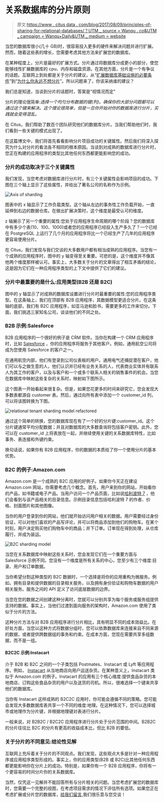 # 关系数据库的分片原则

> 原文:[https://www . citus data . com/blog/2017/08/09/principles-of-sharing-for-relational-databases/？UTM _ source = Wanqu . co&UTM _ campaign = Wanqu+Daily&UTM _ medium = website](https://www.citusdata.com/blog/2017/08/09/principles-of-sharding-for-relational-databases/?utm_source=wanqu.co&utm_campaign=Wanqu+Daily&utm_medium=website)

当您的数据库很小(几十 GB)时，很容易投入更多的硬件来解决问题并进行扩展。然而，随着这些表的增长，您需要考虑其他方法来扩展您的数据库。

在某种程度上，分片是最好的扩展方式。分片通过将数据库分成更小的部分，使您能够线性扩展数据库的 cpu、内存和磁盘资源。在其他方面，分片是一个有争议的话题。互联网上到处都是关于分片的建议，从“[扩展数据库基础设施的必要条件](https://www.youtube.com/watch?v=frlsGUHYu04)”到“[为什么你永远不想分片](https://www.percona.com/blog/2009/08/06/why-you-dont-want-to-shard/)”。所以问题来了，你该采纳谁的建议？

我们总是知道，当谈到分片的话题时，答案是“视情况而定”

分片的理论很简单:*选择一个均匀分布数据的键(列)。确保你的大部分问题都可以通过这个键来解决。这个理论很简单，但是一旦你开始对你的数据库进行分片，实践就会变得混乱。*

在 Citus，我们帮助了数百个团队研究他们的数据库分片。当我们帮助他们时，我们看到一些关键的模式出现了。

在这篇博文中，我们将首先看看影响分片项目成功的关键属性。然后我们将深入探究为什么对分片的看法各不相同的根本原因。当谈到对成熟的数据库进行分片时，您正在构建的应用程序的类型比其他任何东西都更能影响您的成功。

### 分片的成功取决于三个关键属性

我们发现，当您考虑对数据库进行分片时，有三个关键属性会影响项目的成功。下图在三个轴上显示了这些属性，并给出了著名公司的名称作为示例。

![Axis of sharding](../Images/c853b6b017f4e719320dcf7248bd4b20.png)

图表中的 x 轴显示了工作负载类型。这个轴从左边的事务性工作负载开始，一直延伸到右边的数据仓库。在做出扩展决策时，这个维度是最受认可的维度。

z 轴展示了另一个重要的属性:您处于应用程序生命周期的哪个阶段？您的数据库中有多少个表(10、100、1000)或者您的应用程序已经投入生产多久了？一个已经在 PostgreSQL 上运行了几个月的应用程序将比一个已经生产了几年的应用程序更容易使用分片。

在 Citus，我们发现与我们交谈的大多数用户都有相当成熟的应用程序。当您有一个成熟的应用程序时，图中的 y 轴变得至关重要。可悲的是，这个维度并不像其他两个维度那样被认可。事实上，大多数关于分片的文章得出了相互矛盾的结论，这是因为它们在一种应用程序类型的上下文中提供了它们的建议。

### 分片中最重要的是什么:应用类型(B2B 还是 B2C)

图中的 y 轴显示了对成熟的数据库设置进行分片时最重要的属性:您的应用程序类型。在这条轴上，我们在顶部有 B2B 应用程序，其数据模型更适合分片。在这条轴的底部，我们有 B2C 应用程序，如亚马逊和脸书，需要更多的工作来切分。下面，我们挑选三家知名公司，谈谈他们的不同之处。

### B2B 示例:Salesforce

B2B 应用程序的一个很好的例子是 CRM 软件。当你在构建一个 CRM 应用程序时，比如 [Salesforce](http://www.developerforce.com/media/ForcedotcomBookLibrary/Force.com_Multitenancy_WP_101508.pdf) ，你的应用程序将服务于其他客户。例如，通用航空公司将成为您使用 Salesforce 的客户之一。

在通用航空内部，他们有登录到公司仪表板的用户。通用电气还捕捉潜在客户，他们可以与之做生意的人，他们认识并已经有业务关系的人，代表商业实体并有联系人为其工作的客户，以及与客户和一个或多个联系人相关的销售事件的机会。当您在数据库中映射这些复杂的关系时，映射如下图所示。

这个图表一开始看起来很复杂。但是，如果您花更多的时间来研究它，您会发现大多数表都源自 customer 表。然后，通过向所有表中添加一个 customer_id 列，可以将该图转换为下图。

![relational tenant sharding model refactored](../Images/50bc908636436ade68fd3c59bcf4bf06.png)

通过这个简单的转换，您的数据库现在有了一个好的分片键:customer_id。这个分片键通常平均分配数据；并且对数据库的大多数查询将包括客户密钥。此外，您可以在 customer_id 上将表放在一起，并继续使用关键的关系数据库特性，比如事务、表连接和外键约束。

换句话说，如果你有 B2B 应用程序，你的数据的本质给了你一个使用分片的基本优势。

### B2C 的例子:Amazon.com

Amazon.com 是一个成熟的 B2C 应用的好例子。如果你今天正在建设 Amazon.com 网站，你需要考虑几个概念。首先，用户来到你的网站，开始看你的产品，如书籍或电子产品。当用户访问一个产品页面，比如说[哈利波特 7](https://www.amazon.com/dp/B0192CTMWS) ，他们会看到与该产品相关的目录信息。示例目录信息包括哈利波特 7 的作者、价格、封面图片和其他图像。

当你的用户登录到你的网站，他们就开始访问用户相关的数据。用户需要经过身份验证，可以对他们喜欢的产品写评论，并可以将商品添加到他们的购物车。在某个时刻，用户决定购买他们购物车中的商品；并下订单。订单现在得到处理，从仓库履行，并成为装运。

![B2C sharding model](../Images/24ffcf99586d6e58d01fe1c0abfbe12d.png)

当您在关系数据库中映射这些关系时，您会发现它们在一个重要方面与 Salesforce 示例不同。您没有一个维度是所有关系的中心，您至少有三个维度:目录、用户和订单数据。

当你希望分割这种类型的 B2C 数据时，一个选择是将你的应用重构为微服务。例如，拥有目录和提供数据的目录相关服务，以及拥有身份验证和购物车数据的用户相关服务。服务之间的 API 定义了访问底层数据的边界。

当您在您的数据之间创建这种分离时，您就可以分别共享为每个服务或服务组提供支持的数据。事实上，当他们过渡到面向服务的架构时，Amazon.com 使用了类似于分片的方法。

这种分片方法与对 B2B 应用程序进行分片相比，具有明显不同的成本效益比。在好处方面，当您以这种方式将数据分组时，您可以依靠数据库来连接来自不同来源的数据，或者提供跨数据组的事务和约束。在成本方面，您现在需要共享多组数据，而不是一组。

#### B2C2C 示例:Instacart

介于 B2B 和 B2C 之间的一个子类包括 Postmates、Instacart 或 Lyft 等应用程序。例如， [Instacart](https://www.instacart.com/) 从当地商店向用户运送杂货。在某种意义上，Instacart 类似于 Amazon.com 的例子。Instacart 的应用有三个核心维度:提供食品杂货的本地商店、订购这些食品杂货的用户以及送货的司机。所以，很难选择一个键来共享他们的数据库。

当你有 Instacart 这样成熟的 B2C2C 应用时，你可能会遵循不同的策略。您可能会发现大多数数据库表共享一个不同的维度:地理。在这种情况下，您可以选择城市或地理作为分片键，并根据地理键对表进行分片。

一般来说，对 B2B2C / B2C2C 应用程序进行分片处于分片范围的中间。B2B2C 的分片往往比 B2C 的分片有更高的收益成本比，但比 B2B 的要低。

### 关于分片的不同意见:结论性见解

互联网上充斥着关于分片的不同观点。我们发现，这些观点大多是针对一种应用程序或应用程序类型形成的。事实上，你的应用类型(B2B 或 B2C)比其他任何东西都更能影响你在分片上的成功。特别是，如果你有一个 B2B 应用程序，你将有一个更容易的时间分片你的关系数据库。

当然，仅凭这一见解并不能回答所有与分片相关的问题。当您考虑扩展您的数据库时，您需要一个完整的视图，在考虑项目需求的情况下评估所有选项。如果您正在考虑扩展或分片您的数据库，[给我们留言](/about/contact_us),我们很乐意与您交谈！